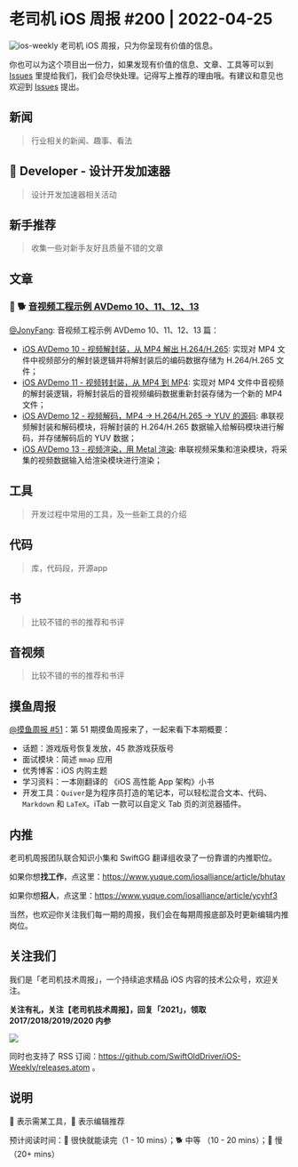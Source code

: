 # 老司机 iOS 周报 #200 | 2022-04-25

![ios-weekly](https://github.com/SwiftOldDriver/iOS-Weekly/blob/master/assets/ios-weekly.png?raw=true)
老司机 iOS 周报，只为你呈现有价值的信息。

你也可以为这个项目出一份力，如果发现有价值的信息、文章、工具等可以到 [Issues](https://github.com/SwiftOldDriver/iOS-Weekly/issues) 里提给我们，我们会尽快处理。记得写上推荐的理由哦。有建议和意见也欢迎到 [Issues](https://github.com/SwiftOldDriver/iOS-Weekly/issues) 提出。

## 新闻

> 行业相关的新闻、趣事、看法

##  Developer - 设计开发加速器

> 设计开发加速器相关活动

## 新手推荐

> 收集一些对新手友好且质量不错的文章

## 文章

### 🌟 🐕 [音视频工程示例 AVDemo 10、11、12、13](https://mp.weixin.qq.com/s/4Ua9PZllWRLYF79hwsH0DQ)

[@JonyFang](https://github.com/JonyFang): 音视频工程示例 AVDemo 10、11、12、13 篇：

- [iOS AVDemo 10 - 视频解封装，从 MP4 解出 H.264/H.265](https://mp.weixin.qq.com/s/4Ua9PZllWRLYF79hwsH0DQ): 实现对 MP4 文件中视频部分的解封装逻辑并将解封装后的编码数据存储为 H.264/H.265 文件；
- [iOS AVDemo 11 - 视频转封装，从 MP4 到 MP4](https://mp.weixin.qq.com/s/VVItfhebc6L-JQFCGBtapQ): 实现对 MP4 文件中音视频的解封装逻辑，将解封装后的音视频编码数据重新封装存储为一个新的 MP4 文件；
- [iOS AVDemo 12 - 视频解码，MP4 → H.264/H.265 → YUV 的源码](https://mp.weixin.qq.com/s/BIazU0Wd5_p4bx4nKJoH-g): 串联视频解封装和解码模块，将解封装的 H.264/H.265 数据输入给解码模块进行解码，并存储解码后的 YUV 数据；
- [iOS AVDemo 13 - 视频渲染，用 Metal 渲染](https://mp.weixin.qq.com/s/4K8xPX_A8NA01ecmA6UCtw): 串联视频采集和渲染模块，将采集的视频数据输入给渲染模块进行渲染；

## 工具

> 开发过程中常用的工具，及一些新工具的介绍

## 代码

> 库，代码段，开源app

## 书

> 比较不错的书的推荐和书评

## 音视频

> 比较不错的书的推荐和书评

## 摸鱼周报

[@摸鱼周报 #51](https://mp.weixin.qq.com/s/ogjhELipiVFRaYJkT2NQwA)：第 51 期摸鱼周报来了，一起来看下本期概要：

* 话题：游戏版号恢复发放，45 款游戏获版号
* 面试模块：简述 `mmap` 应用
* 优秀博客：iOS 内购主题
* 学习资料：一本刚翻译的 《iOS 高性能 App 架构》小书
* 开发工具：`Quiver`是为程序员打造的笔记本，可以轻松混合文本、代码、`Markdown` 和 `LaTeX`。iTab 一款可以自定义 Tab 页的浏览器插件。

## 内推

老司机周报团队联合知识小集和 SwiftGG 翻译组收录了一份靠谱的内推职位。

如果你想**找工作**，点这里：https://www.yuque.com/iosalliance/article/bhutav

如果你想**招人**，点这里：https://www.yuque.com/iosalliance/article/ycyhf3

当然，也欢迎你关注我们每一期的周报，我们会在每期周报底部及时更新编辑内推岗位。

## 关注我们

我们是「老司机技术周报」，一个持续追求精品 iOS 内容的技术公众号，欢迎关注。

**关注有礼，关注【老司机技术周报】，回复「2021」，领取 2017/2018/2019/2020 内参**

![](https://github.com/SwiftOldDriver/iOS-Weekly/blob/master/assets/qrcode_for_wechat.jpg?raw=true)

同时也支持了 RSS 订阅：https://github.com/SwiftOldDriver/iOS-Weekly/releases.atom 。

## 说明

🚧 表示需某工具，🌟 表示编辑推荐

预计阅读时间：🐎 很快就能读完（1 - 10 mins）；🐕 中等 （10 - 20 mins）；🐢 慢（20+ mins）
